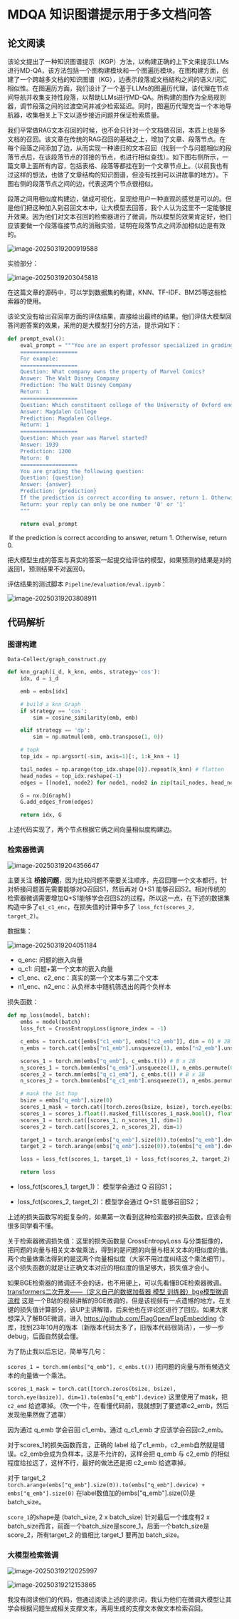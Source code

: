 # MDQA 知识图谱提示用于多文档问答



## 论文阅读

该论文提出了一种知识图谱提示（KGP）方法，以构建正确的上下文来提示LLMs进行MD-QA，该方法包括一个图构建模块和一个图遍历模块。在图构建方面，创建了一个跨越多文档的知识图谱（KG），边表示段落或文档结构之间的语义/词汇相似性。在图遍历方面，我们设计了一个基于LLMs的图遍历代理，该代理在节点间导航并收集支持性段落，以帮助LLMs进行MD-QA。所构建的图作为全局规则器，调节段落之间的过渡空间并减少检索延迟。同时，图遍历代理充当一个本地导航器，收集相关上下文以逐步接近问题并保证检索质量。



我们平常做RAG文本召回的时候，也不会只针对一个文档做召回，本质上也是多文档的召回。该文章在传统的RAG召回的基础之上，增加了文章、段落节点。在每个段落之间添加了边，从而实现一种递归的文本召回（找到一个与问题相似的段落节点后，在该段落节点的邻接的节点，也进行相似查找）。如下图右侧所示，一篇文章上面所有内容，包括表格、段落等都挂在到一个文章节点上。（以前我也有过这样的想法，也做了文章结构的知识图谱，但没有找到可以讲故事的地方）。下图右侧的段落节点之间的边，代表这两个节点很相似。

 段落之间用相似度构建边，做成可视化，呈现给用户一种直观的感觉是可以的。但是他们把这种加入到召回文本中，让大模型去回答，我个人认为这里不一定能够提升效果。因为他们对文本召回的检索器进行了微调，所以模型的效果肯定好，他们应该要做一个段落临接节点的消融实验，证明在段落节点之间添加相似边是有效的。

![image-20250319200919588](readme.assets/image-20250319200919588.png)



实验部分：

![image-20250319203045818](readme.assets/image-20250319203045818.png)

在这篇文章的源码中，可以学到数据集的构建，KNN、TF-IDF、BM25等这些检索器的使用。

该论文没有给出召回率方面的评估结果，直接给出最终的结果。他们评估大模型回答问题答案的效果，采用的是大模型打分的方法，提示词如下：

```python
def prompt_eval():
    eval_prompt = """You are an expert professor specialized in grading whether the prediction to the question is correct or not according to the real answer.
    ==================
    For example:
    ==================
    Question: What company owns the property of Marvel Comics?
    Answer: The Walt Disney Company
    Prediction: The Walt Disney Company
    Return: 1
    ==================
    Question: Which constituent college of the University of Oxford endows four professorial fellowships for sciences including chemistry and pure mathematics?
    Answer: Magdalen College
    Prediction: Magdalen College.
    Return: 1
    ==================
    Question: Which year was Marvel started?
    Answer: 1939
    Prediction: 1200
    Return: 0
    ==================
    You are grading the following question:
    Question: {question}
    Answer: {answer}
    Prediction: {prediction}
    If the prediction is correct according to answer, return 1. Otherwise, return 0.
    Return: your reply can only be one number '0' or '1'
    """

    return eval_prompt
```

​    If the prediction is correct according to answer, return 1. Otherwise, return 0.

把大模型生成的答案与真实的答案一起提交给评估的模型，如果预测的结果是对的返回1，预测结果不对返回0。

评估结果的测试脚本 `Pipeline/evaluation/eval.ipynb`：

![image-20250319203808911](readme.assets/image-20250319203808911.png)



## 代码解析

### 图谱构建

`Data-Collect/graph_construct.py`

```python
def knn_graph(i_d, k_knn, embs, strategy='cos'):
    idx, d = i_d

    emb = embs[idx]

    # build a knn Graph
    if strategy == 'cos':
        sim = cosine_similarity(emb, emb)

    elif strategy == 'dp':
        sim = np.matmul(emb, emb.transpose(1, 0))

    # topk
    top_idx = np.argsort(-sim, axis=1)[:, 1:k_knn + 1]

    tail_nodes = np.arange(top_idx.shape[0]).repeat(k_knn) # flatten
    head_nodes = top_idx.reshape(-1)
    edges = [(node1, node2) for node1, node2 in zip(tail_nodes, head_nodes)]

    G = nx.DiGraph()
    G.add_edges_from(edges)

    return idx, G
```

上述代码实现了，两个节点根据它俩之间向量相似度构建边。



### 检索器微调

![image-20250319204356647](readme.assets/image-20250319204356647.png)

主要关注 **桥接问题**，因为比较问题不需要关注顺序，先召回哪一个文本都行。针对桥接问题首先需要能够对Q召回S1，然后再对 Q+S1 能够召回S2。相对传统的检索器微调需要增加Q+S1能够学会召回S2的过程。所以这一点，在下述的数据集构造中多了`q1_c1_enc`，在损失值的计算中多了 `loss_fct(scores_2, target_2)`。



数据集：

![image-20250319204051184](readme.assets/image-20250319204051184.png)

* q_enc: 问题的嵌入向量
* q_c1: 问题+第一个文本的嵌入向量
* c1_enc、c2_enc：真实的第一个文本与第二个文本
* n1_enc、n2_enc：从负样本中随机筛选出的两个负样本

损失函数：

```python
def mp_loss(model, batch):
    embs = model(batch)
    loss_fct = CrossEntropyLoss(ignore_index = -1)

    c_embs = torch.cat([embs["c1_emb"], embs["c2_emb"]], dim = 0) # 2B x d
    n_embs = torch.cat([embs["n1_emb"].unsqueeze(1), embs["n2_emb"].unsqueeze(1)], dim = 1) # B*2*M*h

    scores_1 = torch.mm(embs["q_emb"], c_embs.t()) # B x 2B
    n_scores_1 = torch.bmm(embs["q_emb"].unsqueeze(1), n_embs.permute(0, 2, 1)).squeeze(1) # B x 2B
    scores_2 = torch.mm(embs["q_c1_emb"], c_embs.t()) # B x 2B
    n_scores_2 = torch.bmm(embs["q_c1_emb"].unsqueeze(1), n_embs.permute(0, 2, 1)).squeeze(1) # B x 2B

    # mask the 1st hop
    bsize = embs["q_emb"].size(0)
    scores_1_mask = torch.cat([torch.zeros(bsize, bsize), torch.eye(bsize)], dim=1).to(embs["q_emb"].device)
    scores_1 = scores_1.float().masked_fill(scores_1_mask.bool(), float('-inf')).type_as(scores_1)
    scores_1 = torch.cat([scores_1, n_scores_1], dim=1)
    scores_2 = torch.cat([scores_2, n_scores_2], dim=1)

    target_1 = torch.arange(embs["q_emb"].size(0)).to(embs["q_emb"].device)
    target_2 = torch.arange(embs["q_emb"].size(0)).to(embs["q_emb"].device) + embs["q_emb"].size(0)

    loss = loss_fct(scores_1, target_1) + loss_fct(scores_2, target_2)

    return loss
```



* loss_fct(scores_1, target_1)： 模型学会通过 Q 召回S1；

* loss_fct(scores_2, target_2)：模型学会通过 Q+S1 能够召回S2；

上述的损失函数写的挺复杂的，如果第一次看到这种检索器的损失函数，应该会有很多同学看不懂。

关于检索器微调损失值：这里的损失函数是 CrossEntropyLoss 与分类挺像的，把问题的向量与相关文本做乘法，得到的是问题的向量与相关文本的相似度的值。两个向量做乘法得到的是这两个向量相似度（大家不用过度纠结这个乘法细节）。 这个损失函数的就是让正确文本对应的相似度的值足够大，损失值才会小。



如果BGE检索器的微调还不会的话，也不用硬上，可以先看懂BGE检索器微调。[transformers二次开发——（定义自己的数据加载器 模型 训练器）bge模型微调流程](https://www.bilibili.com/video/BV1eu4y1x7ix) 这是一个B站的视频讲解的BGE微调的，但是该视频有一点遗憾的地方，在关键的损失值计算部分，该UP主讲解错，后来他也在评论区进行了回应。如果大家想深入了解BGE微调，进入 https://github.com/FlagOpen/FlagEmbedding 仓库，找到23年10月的版本（新版本代码太多了，旧版本代码很简洁），一步一步debug，后面自然就会懂。



为了防止我以后忘记，简单写几句：

`scores_1 = torch.mm(embs["q_emb"], c_embs.t())`  把问题的向量与所有候选文本的向量做一个乘法。

`scores_1_mask = torch.cat([torch.zeros(bsize, bsize), torch.eye(bsize)], dim=1).to(embs["q_emb"].device)` 这里使用了mask，把`c2_emd` 给遮罩掉。（吹一个牛，在看懂代码前，我就想到了要遮罩c2_emb，然后发现他果然做了遮罩）

因为通过 q_emb 学会召回 c1_emb。通过 q_c1_emb 才应该学会召回c2_emb。

对于scores_1的损失函数而言，正确的 label 给了c1_emb，c2_emb自然就是错误。c2_emb会成为负样本，这是不允许的，这样会把 q_emb 与 c2_emb 的相似程度给拉远了，这样不行，最好的做法还是把 c2_emb 给遮罩掉。



对于 target_2 `torch.arange(embs["q_emb"].size(0)).to(embs["q_emb"].device) + embs["q_emb"].size(0)` 在label数值加的embs["q_emb"].size(0)是batch_size。

`score_1`的shape是 (batch_size, 2 x batch_size) 针对最后一个维度有2 x batch_size而言，前面一个batch_size是score_1，后面一个batch_size是score_2，所有target_2 的值相比 target_1 要再加 batch_size。



### 大模型检索微调



![image-20250319212025997](readme.assets/image-20250319212025997.png)



![image-20250319212153865](readme.assets/image-20250319212153865.png)

我没有阅读他们的代码，但通过阅读上述的提示词，我认为他们在微调大模型让其学会根据问题生成相关支撑文本，再用生成的支撑文本做文本检索召回。





